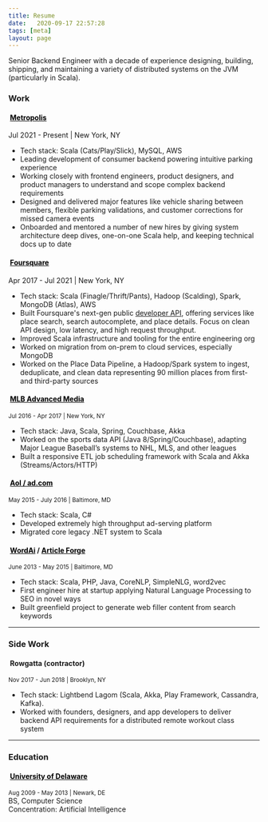 ```yaml
---
title: Resume
date:   2020-09-17 22:57:28
tags: [meta]
layout: page
---
```


Senior Backend Engineer with a decade of experience designing, building, shipping, and maintaining a variety of distributed systems on the JVM (particularly in Scala).

### Work

#### <i class="fas fa-city fa-lg"></i> &nbsp;<a style="color:black" href="https://metropolis.io">Metropolis</a>
Jul 2021 - Present | New York, NY

- Tech stack: Scala (Cats/Play/Slick), MySQL, AWS
- Leading development of consumer backend powering intuitive parking experience
- Working closely with frontend engineers, product designers, and product managers to understand and scope complex backend requirements
- Designed and delivered major features like vehicle sharing between members, flexible parking validations, and customer corrections for missed camera events
- Onboarded and mentored a number of new hires by giving system architecture deep dives, one-on-one Scala help, and keeping technical docs up to date

#### <i class="fab fa-foursquare fa-lg"></i> &nbsp;<a style="color:black" href="https://foursquare.com">Foursquare</a>
Apr 2017 - Jul 2021 | New York, NY

- Tech stack: Scala (Finagle/Thrift/Pants), Hadoop (Scalding), Spark, MongoDB (Atlas), AWS
- Built Foursquare's next-gen public <a href="https://developer.foursquare.com/">developer API</a>, offering services like place search, search autocomplete, and place details. Focus on clean API design, low latency, and high request throughput.
- Improved Scala infrastructure and tooling for the entire engineering org
- Worked on migration from on-prem to cloud services, especially MongoDB
- Worked on the Place Data Pipeline, a Hadoop/Spark system to ingest, deduplicate, and clean data representing 90 million places from first- and third-party sources

#### <i class="fas fa-baseball-ball fa-lg"></i> &nbsp;<a style="color:black" href="https://www.mlb.com/careers/">MLB Advanced Media</a>
<sub>Jul 2016 - Apr 2017 | New York, NY</sub>

- Tech stack: Java, Scala, Spring, Couchbase, Akka
- Worked on the sports data API (Java 8/Spring/Couchbase), adapting Major League Baseball’s systems to NHL, MLS, and other leagues
- Built a responsive ETL job scheduling framework with Scala and Akka (Streams/Actors/HTTP)

#### <i class="fas fa-ad fa-lg"></i> &nbsp;<a style="color:black" href="https://www.ad.com/">Aol / ad.com</a>
<sub>May 2015 - July 2016 | Baltimore, MD</sub>

- Tech stack: Scala, C#
- Developed extremely high throughput ad-serving platform
- Migrated core legacy .NET system to Scala

#### <i class="fas fa-edit fa-lg"></i> &nbsp;<a style="color:black" href="https://wordai.com/">WordAi</a> / <a style="color:black" href="https://www.articleforge.com">Article Forge</a>
<sub>June 2013 - May 2015 | Baltimore, MD</sub>

- Tech stack: Scala, PHP, Java, CoreNLP, SimpleNLG, word2vec
- First engineer hire at startup applying Natural Language Processing to SEO in novel ways
- Built greenfield project to generate web filler content from search keywords

---

### Side Work

#### <i class="fas fa-dumbbell fa-lg"></i> &nbsp;Rowgatta (contractor)
<sub>Nov 2017 - Jun 2018 | Brooklyn, NY</sub>

- Tech stack: Lightbend Lagom (Scala, Akka, Play Framework, Cassandra, Kafka). 
- Worked with founders, designers, and app developers to deliver backend API requirements for a distributed remote workout class system

---

### Education

#### <i class="fas fa-graduation-cap fa-lg"></i> &nbsp;<a style="color:black" href="https://www.udel.edu/">University of Delaware</a>
<sub>Aug 2009 - May 2013 | Newark, DE</sub>
<br>BS, Computer Science
<br>Concentration: Artificial Intelligence
